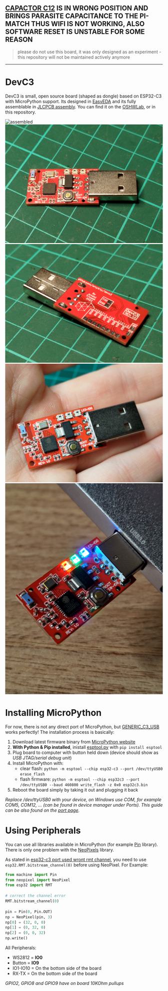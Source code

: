 ## [CAPACTOR C12](https://github.com/arnytrty/DevC3/issues/2) IS IN WRONG POSITION AND BRINGS PARASITE CAPACITANCE TO THE PI-MATCH THUS WIFI IS NOT WORKING, ALSO SOFTWARE RESET IS UNSTABLE FOR SOME REASON

> please do not use this board, it was only designed as an experiment - this repository will not be maintained actively anymore

---

# DevC3
DevC3 is small, open source board (shaped as dongle) based on ESP32-C3 with MicroPython support. Its designed in [EasyEDA](https://easyeda.com/editor) and its fully assemblable in [JLCPCB assembly](https://jlcpcb.com/).
You can find it on the [OSHWLab](https://oshwlab.com/trty69230/devc3), or in this repository.

![assembled](images/P_20220211_172651[1].jpg)
![top](images/P_20220211_172717[1].jpg)
![bot](images/P_20220211_172736[1].jpg)
![hand](images/P_20220211_172917[1].jpg)
![leds](images/P_20220211_181910[1].jpg)

# Installing MicroPython
For now, there is not any direct port of MicroPython, but [GENERIC_C3_USB](https://github.com/micropython/micropython/tree/master/ports/esp32/boards/GENERIC_C3_USB) works perfectly! The installation process is basically:

1. Download latest firmware binary from [MicroPython website](https://micropython.org/download/esp32c3-usb/)
2. **With Python & Pip installed**, inistall [esptool.py](https://github.com/espressif/esptool) with `pip install esptool`
3. Plug board to computer with button held down (device should show as *USB JTAG/serial debug unit*)
4. Install MicroPython with:
    * clear flash: `python -m esptool --chip esp32-c3 --port /dev/ttyUSB0 erase_flash`
    * flash firmware: `python -m esptool --chip esp32c3 --port /dev/ttyUSB0 --baud 460800 write_flash -z 0x0 esp32c3.bin`
5. Reboot the board simply by taking it out and plugging it back

*Replace /dev/ttyUSB0 with your device, on Windows use COM, for example COM5, COM12, ... (can be found in device manager under Ports). This guide can be also found on the [port page](https://micropython.org/download/esp32c3-usb/).*

# Using Peripherals
You can use all libraries available in MicroPython (for example [Pin](https://docs.micropython.org/en/latest/library/machine.Pin.html) library).
There is only one problem with the [NeoPixels](https://docs.micropython.org/en/latest/esp8266/tutorial/neopixel.html) library.

As stated in [esp32-c3 port used wront rmt channel](https://github.com/micropython/micropython/issues/8109), you need to use `esp32.RMT.bitstream_channel(0)` before using NeoPixel. For Example:
```py
from machine import Pin
from neopixel import NeoPixel
from esp32 import RMT

# correct the channel error
RMT.bitstream_channel(0)

pin = Pin(0, Pin.OUT)
np = NeoPixel(pin, 3)
np[0] = (32, 0, 0)
np[1] = (0, 32, 0)
np[2] = (0, 0, 32)
np.write()
```

All Peripherals:
* WS2812 = **IO0**
* Button = **IO9**
* IO1-IO10 = On the bottom side of the board
* RX-TX = On the bottom side of the board

*GPIO2, GPIO8 and GPIO9 have on board 10KOhm pullups*

